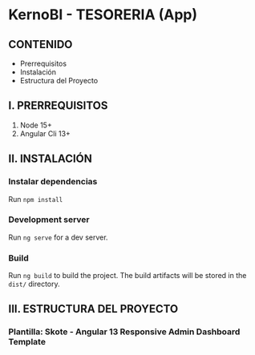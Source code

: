 # KernoBI - TESORERIA (App)
## CONTENIDO

- Prerrequisitos
- Instalación
- Estructura del Proyecto

## I. PRERREQUISITOS
1. Node 15+
2. Angular Cli 13+

## II. INSTALACIÓN
### Instalar dependencias
Run `npm install`
### Development server
Run `ng serve` for a dev server.
### Build
Run `ng build` to build the project. The build artifacts will be stored in the `dist/` directory.

## III. ESTRUCTURA DEL PROYECTO

### Plantilla: Skote -  Angular 13 Responsive Admin Dashboard Template

#
